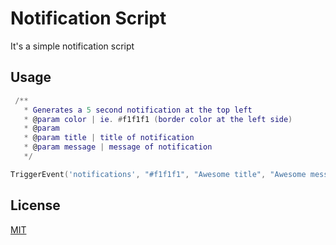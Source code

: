 # Notification Script

It's a simple notification script


## Usage

```lua
 /**
   * Generates a 5 second notification at the top left
   * @param color | ie. #f1f1f1 (border color at the left side)
   * @param 
   * @param title | title of notification 
   * @param message | message of notification 
   */

TriggerEvent('notifications', "#f1f1f1", "Awesome title", "Awesome message")
```


## License
[MIT](https://choosealicense.com/licenses/mit/)
